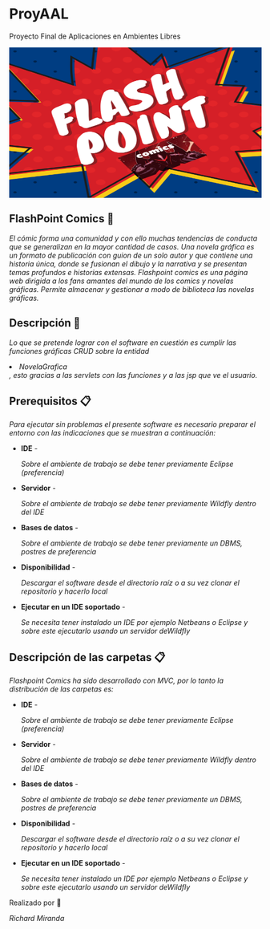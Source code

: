 # ProyAAL
Proyecto Final de Aplicaciones en Ambientes Libres

<img align="center" width="1000px" height="300px" src="https://github.com/Suilustrisima/ProyAAL/blob/master/FlashpointComics/WebContent/img/FlashpointComicsimg.png">
<h2>FlashPoint Comics 🚀</h2>
<p><em>El cómic forma una comunidad y con ello muchas tendencias de conducta que se generalizan en la mayor cantidad de casos.
Una novela gráfica es un formato de publicación con guion de un solo autor y que contiene una historia única, donde se fusionan el dibujo y la narrativa y se presentan temas profundos e historias extensas.
Flashpoint comics es una página web dirigida a los fans amantes del mundo de los comics y novelas gráficas.
Permite almacenar y gestionar a modo de biblioteca las novelas gráficas.</em></p>

<h2>Descripción 🚀</h2>
<p><em>Lo que se pretende lograr con el software en cuestión es cumplir las funciones gráficas CRUD sobre la entidad <li>NovelaGrafica</li>, esto gracias a las servlets con las funciones y a las jsp que ve el usuario.</em></p>

<h2>Prerequisitos 📋</h2>
<p><em>Para ejecutar sin problemas el presente software es necesario preparar el entorno con las indicaciones que se muestran a continuación:</em></p>
<ul>
  <li><strong>IDE</strong> - <p><em>Sobre el ambiente de trabajo se debe tener previamente Eclipse (preferencia)</em></p>
  <li><strong>Servidor</strong> - <p><em>Sobre el ambiente de trabajo se debe tener previamente Wildfly dentro del IDE</em></p>
  <li><strong>Bases de datos</strong> - <p><em>Sobre el ambiente de trabajo se debe tener previamente un DBMS, postres de preferencia</em></p>
  <li><strong>Disponibilidad</strong> - <p><em>Descargar el software desde el directorio raíz o a su vez clonar el repositorio y hacerlo local</em></p>
  <li><strong>Ejecutar en un IDE soportado</strong> - <p><em>Se necesita tener instalado un IDE por ejemplo Netbeans o Eclipse y sobre este ejecutarlo usando un servidor         
    deWildfly</em></p>     
</ul>

<h2>Descripción de las carpetas 📋</h2>
<p><em>Flashpoint Comics ha sido desarrollado con MVC, por lo tanto la distribución de las carpetas es:</em></p>
<ul>
  <li><strong>IDE</strong> - <p><em>Sobre el ambiente de trabajo se debe tener previamente Eclipse (preferencia)</em></p>
  <li><strong>Servidor</strong> - <p><em>Sobre el ambiente de trabajo se debe tener previamente Wildfly dentro del IDE</em></p>
  <li><strong>Bases de datos</strong> - <p><em>Sobre el ambiente de trabajo se debe tener previamente un DBMS, postres de preferencia</em></p>
  <li><strong>Disponibilidad</strong> - <p><em>Descargar el software desde el directorio raíz o a su vez clonar el repositorio y hacerlo local</em></p>
  <li><strong>Ejecutar en un IDE soportado</strong> - <p><em>Se necesita tener instalado un IDE por ejemplo Netbeans o Eclipse y sobre este ejecutarlo usando un servidor         
    deWildfly</em></p>     
</ul

<h2>Realizado por 🔧</h2>
<p><em>Richard Miranda</em></p>

